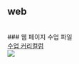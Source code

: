 ## web
<br>
### 웹 페이지 수업 파일
<br>
<a href="https://docs.google.com/spreadsheets/d/1HG_dOJp-P5N16dK5TnKN7ECE8K1BvNeQz3_8bXNce9w/edit#gid=89749885">수업 커리컬럼</a>
<br>
<img src="https://event.multicampus.com/backend/images/promotion/PR010149/pc/visual-06.png">
